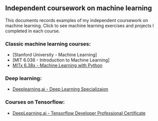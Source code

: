## Independent coursework on machine learning

This documents records examples of my independent coursework on machine learning.  Click to see machine learning exercises and projects I completed in each course.

### Classic machine learning courses:
* [Stanford University - Machine Learning]
* [MIT 6.036 - Introduction to Machine Learning]
* [MITx 6.38x - Machine Learning with Python](https://github.com/pkliui/machine-learning/blob/master/6.86x-ml-python.md)

### Deep learning:
* [Deeplearning.ai  - Deep Learning Specializaion](https://github.com/pkliui/machine-learning/blob/master/deep-learning-specialization.md)

### Courses on Tensorflow:
* [DeepLearning.ai - Tensorflow Developer Professional Certificate](https://github.com/pkliui/machine-learning/blob/master/tensorflow-developer.md)
